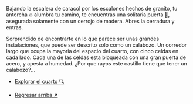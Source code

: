 Bajando la escalera de caracol por los escalones hechos de granito, tu antorcha 🔥 alumbra tu camino, te encuentras una solitaria puerta 🚪, asegurada solamente con un cerrojo de madera. Abres la cerradura y entras.

Sorprendido de encontrarte en lo que parece ser unas grandes instalaciones, que puede ser descrito solo como un calabozo. Un corredor largo que ocupa la mayoria del espacio del cuarto, con cinco celdas en cada lado. Cada una de las celdas esta bloqueada con una gran puerta de acero, y apesta a humedad. ¿Por que rayos este castillo tiene que tener un calabozo?...

- [Explorar el cuarto 🔍](../4/0.md)

- [Regresar arriba ↗](6-B.md)
